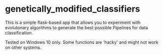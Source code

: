 # genetically_modified_classifiers
This is a simple flask-based app that allows you to experiment with evolutonary algorithms to generate the best possible Pipelines for data classification.

Tested on Windows 10 only. Some functions are 'hacky' and might not work on other systems.
